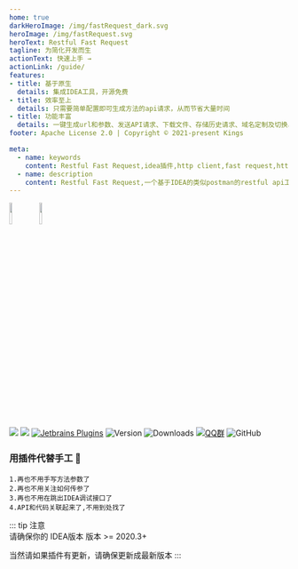 ```yaml
---
home: true
darkHeroImage: /img/fastRequest_dark.svg 
heroImage: /img/fastRequest.svg
heroText: Restful Fast Request
tagline: 为简化开发而生
actionText: 快速上手 →
actionLink: /guide/
features:
- title: 基于原生
  details: 集成IDEA工具，开源免费
- title: 效率至上
  details: 只需要简单配置即可生成方法的api请求，从而节省大量时间
- title: 功能丰富
  details: 一键生成url和参数、发送API请求、下载文件、存储历史请求、域名定制及切换、字符串生成策略化、自定义参数解析、API转curl等
footer: Apache License 2.0 | Copyright © 2021-present Kings

meta:
  - name: keywords
    content: Restful Fast Request,idea插件,http client,fast request,http,开发工具
  - name: description
    content: Restful Fast Request,一个基于IDEA的类似postman的restful api工具包插件,可以根据已有的方法帮助您快速生成url和params,一个API调试工具+API管理工具,支持springmvc、springboot、java-rs
---
```


<a href="https://www.jetbrains.com"><img src="https://resources.jetbrains.com/storage/products/company/brand/logos/jb_beam.svg" width = "10%" /></a>
<a href="https://www.jetbrains.com/idea"><img src="https://resources.jetbrains.com/storage/products/company/brand/logos/IntelliJ_IDEA_icon.svg" width = "10%" /></a>

[![](https://badgen.net/badge/Github/fast-request/21D789?icon=github)](https://github.com/kings1990/fast-request)
[![](https://img.shields.io/static/v1?label=Gitee&message=fast-request&color=FF318C&logo=gitee)](https://gitee.com/kings/fast-request)
[![Jetbrains Plugins][plugin-img]][plugin]
![Version](https://img.shields.io/jetbrains/plugin/v/16988?logo=IntelliJ%20IDEA)
![Downloads](https://img.shields.io/jetbrains/plugin/d/16988?color=FE2857)
[![QQ群](https://img.shields.io/badge/chat-QQ群:754131222-46BC99.svg?logo=Tencent%20QQ)](https://qm.qq.com/cgi-bin/qm/qr?k=1OEJ5QST4zoEUv0x0OvOmC3TUfAIZXAO)
![GitHub](https://img.shields.io/github/license/kings1990/fast-request?color=087CFA)

### 用插件代替手工 :100:
```
1.再也不用手写方法参数了
2.再也不用关注如何传参了
3.再也不用在跳出IDEA调试接口了
4.API和代码关联起来了,不用到处找了
```

::: tip 注意  
请确保你的 IDEA版本 版本 >= 2020.3+  

当然请如果插件有更新，请确保更新成最新版本
:::

[plugin]: https://plugins.jetbrains.com/plugin/16988
[plugin-img]: https://img.shields.io/badge/plugin-Restful_Fast_Request-x.svg?logo=IntelliJ%20IDEA